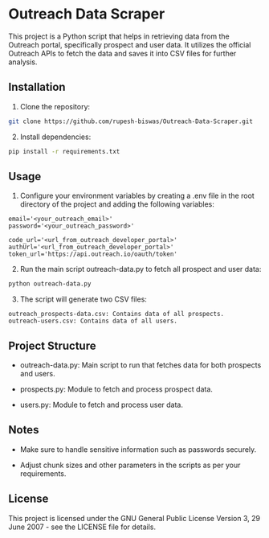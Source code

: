 # Outreach Data Scraper

This project is a Python script that helps in retrieving data from the Outreach portal, specifically prospect and user data. It utilizes the official Outreach APIs to fetch the data and saves it into CSV files for further analysis.

## Installation
1. Clone the repository:

```bash
git clone https://github.com/rupesh-biswas/Outreach-Data-Scraper.git
```

2. Install dependencies:

```bash
pip install -r requirements.txt
```

## Usage
1. Configure your environment variables by creating a .env file in the root directory of the project and adding the following variables:

```env
email='<your_outreach_email>'
password='<your_outreach_password>'

code_url='<url_from_outreach_developer_portal>'
authUrl='<url_from_outreach_developer_portal>'
token_url='https://api.outreach.io/oauth/token'
```

2. Run the main script outreach-data.py to fetch all prospect and user data:

```bash
python outreach-data.py
```

3. The script will generate two CSV files:
```
outreach_prospects-data.csv: Contains data of all prospects.
outreach-users.csv: Contains data of all users.
```

## Project Structure
- outreach-data.py: Main script to run that fetches data for both prospects and users.

- prospects.py: Module to fetch and process prospect data.

- users.py: Module to fetch and process user data.

## Notes
- Make sure to handle sensitive information such as passwords securely.

- Adjust chunk sizes and other parameters in the scripts as per your requirements.

## License
This project is licensed under the GNU General Public License Version 3, 29 June 2007 - see the LICENSE file for details.
